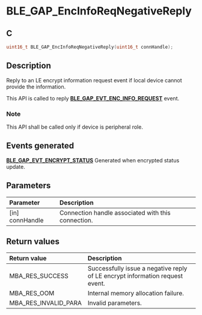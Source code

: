 # BLE_GAP_EncInfoReqNegativeReply

## C

```c
uint16_t BLE_GAP_EncInfoReqNegativeReply(uint16_t connHandle);
```

## Description

Reply to an LE encrypt information request event if local device cannot provide the information. 

This API is called to reply **[BLE_GAP_EVT_ENC_INFO_REQUEST](GUID-ADCFB5AA-F06E-4ED9-9227-592A5CE40F39.md)** event.

### Note

This API shall be called only if device is peripheral role.

## Events generated

**[BLE_GAP_EVT_ENCRYPT_STATUS](GUID-ADCFB5AA-F06E-4ED9-9227-592A5CE40F39.md)** Generated when encrypted status update.

## Parameters

|Parameter|Description|
|:---|:---|
|\[in\] connHandle|Connection handle associated with this connection.|

## Return values

|Return value|Description|
|:---|:---|
MBA_RES_SUCCESS|Successfully issue a negative reply of LE encrypt information request event.|
MBA_RES_OOM|Internal memory allocation failure.|
MBA_RES_INVALID_PARA|Invalid parameters.|
